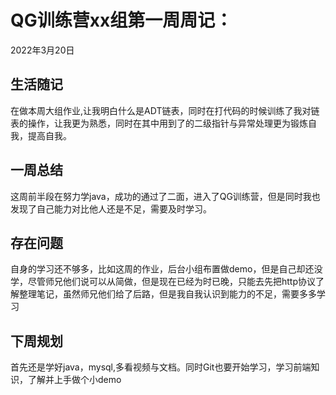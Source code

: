 # QG训练营xx组第一周周记：
2022年3月20日

## 生活随记

在做本周大组作业,让我明白什么是ADT链表，同时在打代码的时候训练了我对链表的操作，让我更为熟悉，同时在其中用到了的二级指针与异常处理更为锻炼自我，提高自我。

## 一周总结

这周前半段在努力学java，成功的通过了二面，进入了QG训练营，但是同时我也发现了自己能力对比他人还是不足，需要及时学习。

## 存在问题

自身的学习还不够多，比如这周的作业，后台小组布置做demo，但是自己却还没学，尽管师兄他们说可以从简做，但是现在已经为时已晚，只能去先把http协议了解整理笔记，虽然师兄他们给了后路，但是我自我认识到能力的不足，需要多多学习

## 下周规划

首先还是学好java，mysql,多看视频与文档。同时Git也要开始学习，学习前端知识，了解并上手做个小demo
